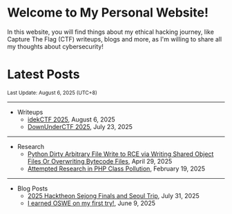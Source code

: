 # Welcome to My Personal Website!

In this website, you will find things about my ethical hacking journey, like Capture The Flag (CTF) writeups, blogs and more, as I'm willing to share all my thoughts about cybersecurity!

# Latest Posts

<span class="page_information"><small>Last Update: August 6, 2025 (UTC+8)</small></span>

* * *
- Writeups
    - [idekCTF 2025](https://siunam321.github.io/ctf/idekCTF-2025/), August 6, 2025
    - [DownUnderCTF 2025](https://siunam321.github.io/ctf/DownUnderCTF-2025/), July 23, 2025

* * *
- Research
    - [Python Dirty Arbitrary File Write to RCE via Writing Shared Object Files Or Overwriting Bytecode Files](https://siunam321.github.io/research/python-dirty-arbitrary-file-write-to-rce-via-writing-shared-object-files-or-overwriting-bytecode-files), April 29, 2025
    - [Attempted Research in PHP Class Pollution](https://siunam321.github.io/research/attempted-research-in-php-class-pollution), February 19, 2025

* * *
- Blog Posts
    - [2025 Hacktheon Sejong Finals and Seoul Trip](https://siunam321.github.io/blog/2025-07-31-2025-hacktheon-sejong-finals-and-seoul-trip), July 31, 2025
    - [I earned OSWE on my first try!](https://siunam321.github.io/blog/2025-06-09-i-earned-oswe-on-my-first-try), June 9, 2025
